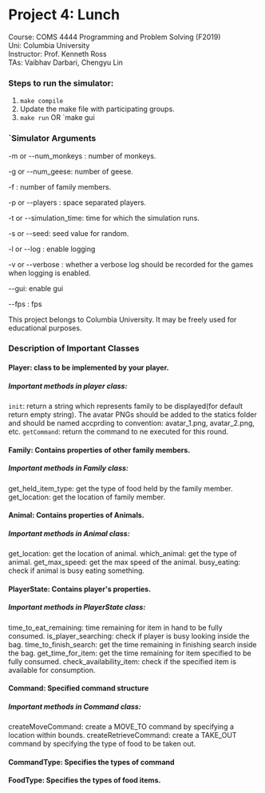# Project 4: Lunch
Course: COMS 4444 Programming and Problem Solving (F2019)  
Uni: Columbia University  
Instructor: Prof. Kenneth Ross   
TAs: Vaibhav Darbari, Chengyu Lin   

### Steps to run the simulator:
1. `make compile`
2. Update the make file with participating groups.
3. `make run` OR `make gui

### `Simulator Arguments
-m or --num_monkeys : number of monkeys.

-g or --num_geese: number of geese.

-f : number of family members.

-p or --players : space separated players.

-t or --simulation_time: time for which the simulation runs.

-s or --seed: seed value for random.

-l or --log : enable logging

-v or --verbose : whether a verbose log should be recorded for the games when logging is enabled.

--gui: enable gui

--fps : fps


This project belongs to Columbia University. It may be freely used for educational purposes.

### Description of Important Classes
#### Player: class to be implemented by your player.
##### Important methods in player class:
```init```: return a string which represents family to be displayed(for default return empty string). The avatar PNGs should be added to the statics folder and should be named accprding to convention: avatar_1.png, avatar_2.png, etc.
```getCommand```: return the command to ne executed for this round.

#### Family: Contains properties of other family members.
##### Important methods in Family class:
get_held_item_type: get the type of food held by the family member.
get_location: get the location of family member.

#### Animal: Contains properties of Animals.
##### Important methods in Animal class:
get_location: get the location of animal.
which_animal: get the type of animal.
get_max_speed: get the max speed of the animal.
busy_eating: check if animal is busy eating something.

#### PlayerState: Contains player's properties.
##### Important methods in PlayerState class:
time_to_eat_remaining: time remaining for item in hand to be fully consumed.
is_player_searching: check if player is busy looking inside the bag.
time_to_finish_search: get the time remaining in finishing search inside the bag.
get_time_for_item: get the time remaining for item specified to be fully consumed.
check_availability_item: check if the specified item is available for consumption.

#### Command: Specified command structure
##### Important methods in Command class:
createMoveCommand: create a MOVE_TO command by specifying a location within bounds.
createRetrieveCommand: create a TAKE_OUT command by specifying the type of food to be taken out.

#### CommandType: Specifies the types of command

#### FoodType: Specifies the types of food items.

